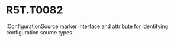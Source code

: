 # R5T.T0082
IConfigurationSource marker interface and attribute for identifying configuration source types. 

